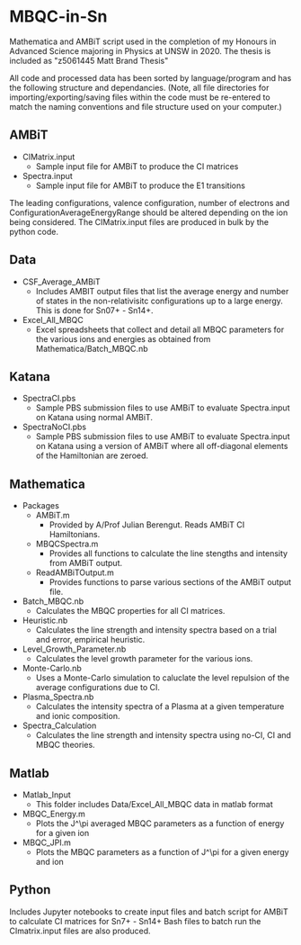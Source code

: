 # MBQC-in-Sn
Mathematica and AMBiT script used in the completion of my Honours in Advanced Science majoring in Physics at UNSW in 2020.
The thesis is included as "z5061445 Matt Brand Thesis"

All code and processed data has been sorted by language/program and has the following structure and dependancies.
(Note, all file directories for importing/exporting/saving files within the code must be re-entered to match the naming conventions and file structure used on your computer.)

## AMBiT
* CIMatrix.input
  * Sample input file for AMBiT to produce the CI matrices
* Spectra.input
  * Sample input file for AMBiT to produce the E1 transitions

The leading configurations, valence configuration, number of electrons and ConfigurationAverageEnergyRange should be altered depending on the ion being considered. The CIMatrix.input files are produced in bulk by the python code. 

## Data
* CSF_Average_AMBiT
  *  Includes AMBIT output files that list the average energy and number of states in the non-relativisitc configurations up to a large energy. This is done for Sn07+ - Sn14+.
* Excel_All_MBQC
  * Excel spreadsheets that collect and detail all MBQC parameters for the various ions and energies as obtained from Mathematica/Batch_MBQC.nb

## Katana
* SpectraCI.pbs
  * Sample PBS submission files to use AMBiT to evaluate Spectra.input on Katana using normal AMBiT.
* SpectraNoCI.pbs
  * Sample PBS submission files to use AMBiT to evaluate Spectra.input on Katana using a version of AMBiT where all off-diagonal elements of the Hamiltonian are zeroed.

## Mathematica
* Packages
  * AMBiT.m
    * Provided by A/Prof Julian Berengut. Reads AMBiT CI Hamiltonians.
  * MBQCSpectra.m
    * Provides all functions to calculate the line stengths and intensity from AMBiT output.
  * ReadAMBiTOutput.m
    * Provides functions to parse various sections of the AMBiT output file.
* Batch_MBQC.nb
  * Calculates the MBQC properties for all CI matrices.
* Heuristic.nb
  * Calculates the line strength and intensity spectra based on a trial and error, empirical heuristic.
* Level_Growth_Parameter.nb
  * Calculates the level growth parameter for the various ions.
* Monte-Carlo.nb
  * Uses a Monte-Carlo simulation to caluclate the level repulsion of the average configurations due to CI.
* Plasma_Spectra.nb
  * Calculates the intensity spectra of a Plasma at a given temperature and ionic composition.
* Spectra_Calculation
  * Calculates the line strength and intensity spectra using no-CI, CI and MBQC theories.
  
## Matlab
* Matlab_Input
  * This folder includes Data/Excel_All_MBQC data in matlab format
* MBQC_Energy.m
  * Plots the J^\pi averaged MBQC parameters as a function of energy for a given ion
* MBQC_JPI.m
  * Plots the MBQC parameters as a function of J^\pi  for a given energy and ion

## Python
Includes Jupyter notebooks to create input files and batch script for AMBiT to calculate CI matrices for Sn7+ - Sn14+
Bash files to batch run the CImatrix.input files are also produced.
